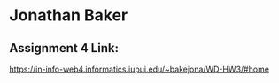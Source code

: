 # Jonathan Baker

## Assignment 4 Link:
https://in-info-web4.informatics.iupui.edu/~bakejona/WD-HW3/#home
